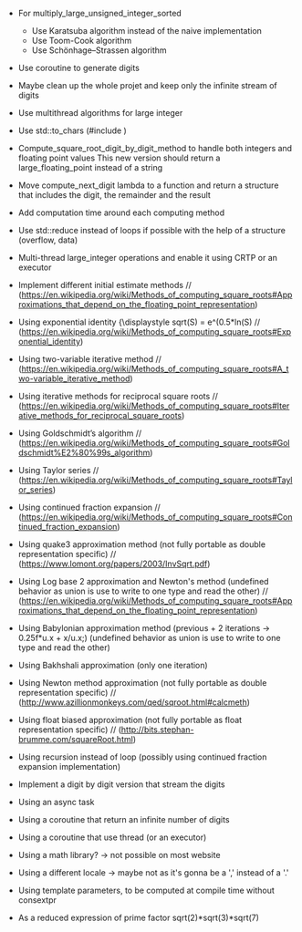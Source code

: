 - For multiply_large_unsigned_integer_sorted
  - Use Karatsuba algorithm instead of the naive implementation
  - Use Toom-Cook algorithm
  - Use Schönhage–Strassen algorithm

- Use coroutine to generate digits

- Maybe clean up the whole projet and keep only the infinite stream of digits

- Use multithread algorithms for large integer

- Use std::to_chars (#include <charconv>)

- Compute_square_root_digit_by_digit_method to handle both integers and floating point values This new version should return a large_floating_point instead of a string

- Move compute_next_digit lambda to a function and return a structure that includes the digit, the remainder and the result

- Add computation time around each computing method

- Use std::reduce instead of loops if possible with the help of a structure (overflow, data)
- Multi-thread large_integer operations and enable it using CRTP or an executor

- Implement different initial estimate methods
    // (https://en.wikipedia.org/wiki/Methods_of_computing_square_roots#Approximations_that_depend_on_the_floating_point_representation)

- Using exponential identity {\displaystyle sqrt(S) = e^(0.5*ln(S)
    // (https://en.wikipedia.org/wiki/Methods_of_computing_square_roots#Exponential_identity)
- Using two-variable iterative method
    // (https://en.wikipedia.org/wiki/Methods_of_computing_square_roots#A_two-variable_iterative_method)
- Using iterative methods for reciprocal square roots
    // (https://en.wikipedia.org/wiki/Methods_of_computing_square_roots#Iterative_methods_for_reciprocal_square_roots)
- Using Goldschmidt’s algorithm
    // (https://en.wikipedia.org/wiki/Methods_of_computing_square_roots#Goldschmidt%E2%80%99s_algorithm)
- Using Taylor series
    // (https://en.wikipedia.org/wiki/Methods_of_computing_square_roots#Taylor_series)
- Using continued fraction expansion
    // (https://en.wikipedia.org/wiki/Methods_of_computing_square_roots#Continued_fraction_expansion)

- Using quake3 approximation method (not fully portable as double representation specific)
    // (https://www.lomont.org/papers/2003/InvSqrt.pdf)
- Using Log base 2 approximation and Newton's method (undefined behavior as union is use to write to one type and read the other)
    // (https://en.wikipedia.org/wiki/Methods_of_computing_square_roots#Approximations_that_depend_on_the_floating_point_representation)
- Using Babylonian approximation method (previous + 2 iterations -> 0.25f*u.x + x/u.x;) (undefined behavior as union is use to write to one type and read the other)
- Using Bakhshali approximation (only one iteration)
- Using Newton method approximation (not fully portable as double representation specific)
    // (http://www.azillionmonkeys.com/qed/sqroot.html#calcmeth)
- Using float biased approximation (not fully portable as float representation specific)
    // (http://bits.stephan-brumme.com/squareRoot.html)

- Using recursion instead of loop (possibly using continued fraction expansion implementation)

- Implement a digit by digit version that stream the digits
- Using an async task
- Using a coroutine that return an infinite number of digits
- Using a coroutine that use thread (or an executor)
- Using a math library? -> not possible on most website
- Using a different locale -> maybe not as it's gonna be a ',' instead of a '.'
- Using template parameters, to be computed at compile time without consextpr
- As a reduced expression of prime factor sqrt(2)*sqrt(3)*sqrt(7)